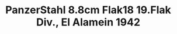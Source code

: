 ---
layout: product
title: "PanzerStahl 8.8cm Flak18 19.Flak Div., El Alamein 1942"
price: "2000" 
desc: "DieCast"
img_path: "/assets/img/PZS88039.webp"
brand: "PanzerStahl"
available: false
special_offer: false
new: false
soon: false
cat: "0N/A"
subcat: "0N/A"
subsubcat: "0N/A"
sifra: "PZS88039"
popular: false
spec: false
---